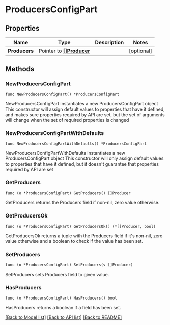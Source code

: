 # ProducersConfigPart

## Properties

Name | Type | Description | Notes
------------ | ------------- | ------------- | -------------
**Producers** | Pointer to [**[]Producer**](Producer.md) |  | [optional] 

## Methods

### NewProducersConfigPart

`func NewProducersConfigPart() *ProducersConfigPart`

NewProducersConfigPart instantiates a new ProducersConfigPart object
This constructor will assign default values to properties that have it defined,
and makes sure properties required by API are set, but the set of arguments
will change when the set of required properties is changed

### NewProducersConfigPartWithDefaults

`func NewProducersConfigPartWithDefaults() *ProducersConfigPart`

NewProducersConfigPartWithDefaults instantiates a new ProducersConfigPart object
This constructor will only assign default values to properties that have it defined,
but it doesn't guarantee that properties required by API are set

### GetProducers

`func (o *ProducersConfigPart) GetProducers() []Producer`

GetProducers returns the Producers field if non-nil, zero value otherwise.

### GetProducersOk

`func (o *ProducersConfigPart) GetProducersOk() (*[]Producer, bool)`

GetProducersOk returns a tuple with the Producers field if it's non-nil, zero value otherwise
and a boolean to check if the value has been set.

### SetProducers

`func (o *ProducersConfigPart) SetProducers(v []Producer)`

SetProducers sets Producers field to given value.

### HasProducers

`func (o *ProducersConfigPart) HasProducers() bool`

HasProducers returns a boolean if a field has been set.


[[Back to Model list]](../README.md#documentation-for-models) [[Back to API list]](../README.md#documentation-for-api-endpoints) [[Back to README]](../README.md)


